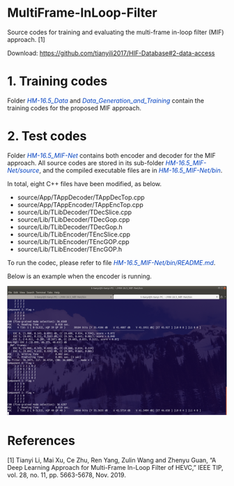 # MultiFrame-InLoop-Filter
Source codes for training and evaluating the multi-frame in-loop filter (MIF) approach. [1]

Download: https://github.com/tianyili2017/HIF-Database#2-data-access

# 1. Training codes

Folder <font color="#0040c0">*HM-16.5_Data*</font> and <font color="#0040c0">*Data_Generation_and_Training*</font> contain the training codes for the proposed MIF approach.

# 2. Test codes

Folder <font color="#0040c0">*HM-16.5_MIF-Net*</font> contains both encoder and decoder for the MIF approach. All source codes are stored in its sub-folder <font color="#0040c0">*HM-16.5_MIF-Net/source*</font>, and the compiled executable files are in <font color="#0040c0">*HM-16.5_MIF-Net/bin*</font>. 

In total, eight C++ files have been modified, as below.

 - source/App/TAppDecoder/TAppDecTop.cpp
 - source/App/TAppEncoder/TAppEncTop.cpp
 - source/Lib/TLibDecoder/TDecSlice.cpp
 - source/Lib/TLibDecoder/TDecGop.cpp
 - source/Lib/TLibDecoder/TDecGop.h
 - source/Lib/TLibEncoder/TEncSlice.cpp
 - source/Lib/TLibEncoder/TEncGOP.cpp
 - source/Lib/TLibEncoder/TEncGOP.h

To run the codec, please refer to file <font color="#0040c0">*HM-16.5_MIF-Net/bin/README.md*</font>.

Below is an example when the encoder is running.

![](example_encoder.png)

# References

[1] Tianyi Li, Mai Xu, Ce Zhu, Ren Yang, Zulin Wang and Zhenyu Guan, “A Deep Learning Approach for Multi-Frame In-Loop Filter of HEVC,” IEEE TIP, vol. 28, no. 11, pp. 5663-5678, Nov. 2019.
